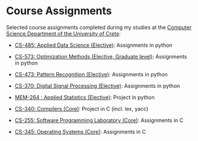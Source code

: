 # Course Assignments

Selected course assignments completed during my studies at the [Computer Science Department of the University of Crete](https://www.csd.uoc.gr/en/):

- [CS-485: Applied Data Science (Elective)](applied-data-science): Assignments in python

- [CS-573: Optimization Methods (Elective, Graduate level)](optimization-methods): Assignments in python

- [CS-473: Pattern Recognition (Elective)](pattern-recognition): Assignments in python

- [CS-370: Digital Signal Processing (Elective)](signal-processing): Assignments in python

- [MEM-264 : Applied Statistics (Elective)](applied-statistics): Project in python

- [CS-340: Compilers (Core)](compilers): Project in C (incl. lex, yacc)

- [CS-255: Software Programming Laboratory (Core)](software-lab): Assignments in C

- [CS-345: Operating Systems (Core)](operating-systems): Assignments in C

